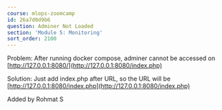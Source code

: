 ```yaml
---
course: mlops-zoomcamp
id: 26a7d0d9b6
question: Adminer Not Loaded
section: 'Module 5: Monitoring'
sort_order: 2100
---
```


Problem: After running docker compose, adminer cannot be accessed on [http://127.0.0.1:8080/](http://127.0.0.1:8080/index.php)

Solution: Just add index.php after URL, so the URL will be [http://127.0.0.1:8080/index.php](http://127.0.0.1:8080/index.php)

Added by Rohmat S

